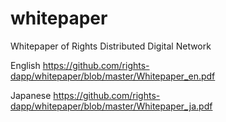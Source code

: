 # whitepaper
Whitepaper of Rights Distributed Digital Network

English
https://github.com/rights-dapp/whitepaper/blob/master/Whitepaper_en.pdf

Japanese
https://github.com/rights-dapp/whitepaper/blob/master/Whitepaper_ja.pdf
